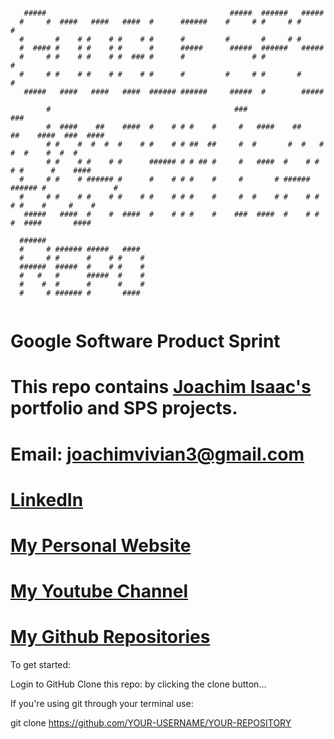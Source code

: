 ```
 
   #####                                         #####  ######   #####                       
  #     #  ####   ####   ####  #      ######    #     # #     # #     #                      
  #       #    # #    # #    # #      #         #       #     # #                            
  #  #### #    # #    # #      #      #####      #####  ######   #####                       
  #     # #    # #    # #  ### #      #               # #             #                      
  #     # #    # #    # #    # #      #         #     # #       #     #                      
   #####   ####   ####   ####  ###### ######     #####  #        #####                       
                                                                                             
        #                                         ###                             ###        
        #  ####    ##    ####  #    # # #    #     #   ####    ##     ##    ####  ###  ####  
        # #    #  #  #  #    # #    # # ##  ##     #  #       #  #   #  #  #    #  #  #      
        # #    # #    # #      ###### # # ## #     #   ####  #    # #    # #      #    ####  
  #     # #    # ###### #      #    # # #    #     #       # ###### ###### #               # 
  #     # #    # #    # #    # #    # # #    #     #  #    # #    # #    # #    #     #    # 
   #####   ####  #    #  ####  #    # # #    #    ###  ####  #    # #    #  ####       ####  
                                                                                             
  ######                                                                                     
  #     # ###### #####   ####                                                                
  #     # #      #    # #    #                                                               
  ######  #####  #    # #    #                                                               
  #   #   #      #####  #    #                                                               
  #    #  #      #      #    #                                                               
  #     # ###### #       ####                                                                
                                                                                             
 ```

# Google Software Product Sprint

# This repo contains [Joachim Isaac's](https://github.com/JoachimIsaac/software-product-sprint) portfolio and SPS projects.

# Email: joachimvivian3@gmail.com

# [LinkedIn](https://www.linkedin.com/in/joachim-isaac-99701a149/)

# [My Personal Website](http://joachimisaac.com/)

# [My Youtube Channel](https://www.youtube.com/channel/UC2wfC0JXXWfJ13Fk0Y_CNJw?view_as=subscriber)

# [My Github Repositories](https://github.com/JoachimIsaac)


To get started:

Login to GitHub
Clone this repo: by clicking the clone button...

If you're using git through your terminal use: 

git clone https://github.com/YOUR-USERNAME/YOUR-REPOSITORY